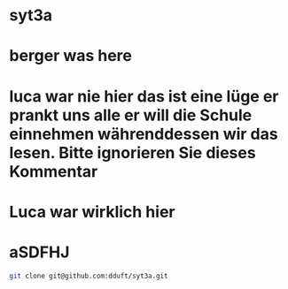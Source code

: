 # syt3a
# berger was here 
# luca war nie hier das ist eine lüge er prankt uns alle er will die Schule einnehmen wäh­rend­des­sen wir das lesen. Bitte ignorieren Sie dieses Kommentar
# Luca war wirklich hier
# aSDFHJ
````bash
git clone git@github.com:dduft/syt3a.git
````
